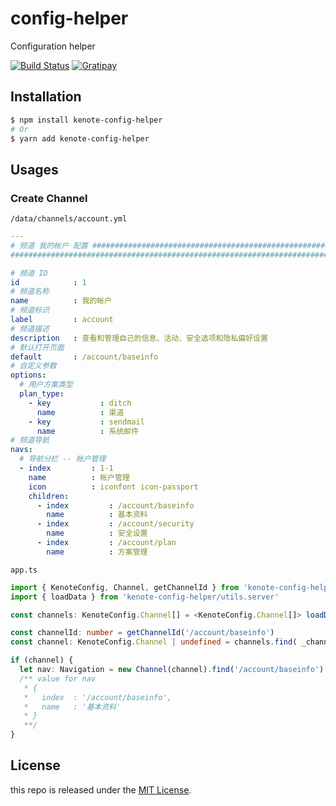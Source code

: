 # config-helper

Configuration helper

[![Build Status][travis-image]][travis-url]
[![Gratipay][licensed-image]][licensed-url]

## Installation

```bash
$ npm install kenote-config-helper
# Or
$ yarn add kenote-config-helper
```

## Usages

### Create Channel

`/data/channels/account.yml`

```yaml
---
# 频道 我的帐户 配置 ####################################################################
######################################################################################

# 频道 ID
id            : 1
# 频道名称
name          : 我的帐户
# 频道标识
label         : account
# 频道描述
description   : 查看和管理自己的信息、活动、安全选项和隐私偏好设置
# 默认打开页面
default       : /account/baseinfo
# 自定义参数
options:
  # 用户方案类型
  plan_type:
    - key           : ditch
      name          : 渠道
    - key           : sendmail
      name          : 系统邮件
# 频道导航
navs:
  # 导航分栏 -- 帐户管理
  - index         : 1-1
    name          : 帐户管理
    icon          : iconfont icon-passport
    children:
      - index         : /account/baseinfo
        name          : 基本资料
      - index         : /account/security
        name          : 安全设置
      - index         : /account/plan
        name          : 方案管理
```

`app.ts`

```typescript
import { KenoteConfig, Channel, getChannelId } from 'kenote-config-helper'
import { loadData } from 'kenote-config-helper/utils.server'

const channels: KenoteConfig.Channel[] = <KenoteConfig.Channel[]> loadData('data/channels', 'array')

const channelId: number = getChannelId('/account/baseinfo')
const channel: KenoteConfig.Channel | undefined = channels.find( _channel => _channel.id === channelId )

if (channel) {
  let nav: Navigation = new Channel(channel).find('/account/baseinfo')
  /** value for nav
   * {
   *   index  : '/account/baseinfo',
   *   name   : '基本资料'
   * }
   **/
}
```

## License

this repo is released under the [MIT License][licensed-url].

[travis-image]: https://travis-ci.com/kenote/config-helper.svg?branch=master
[travis-url]: https://travis-ci.com/kenote/config-helper
[licensed-image]: https://img.shields.io/badge/license-MIT-blue.svg
[licensed-url]: https://github.com/kenote/config-helper/blob/master/LICENSE